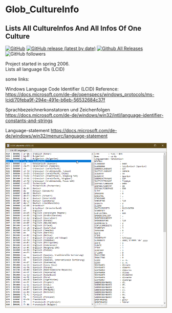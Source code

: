 # Glob_CultureInfo  
## Lists All CultureInfos And All Infos Of One Culture  

[![GitHub](https://img.shields.io/github/license/OlimilO1402/Glob_CultureInfo?style=plastic)](https://github.com/OlimilO1402/Glob_CultureInfo/blob/main/LICENSE)
[![GitHub release (latest by date)](https://img.shields.io/github/v/release/OlimilO1402/Glob_CultureInfo?style=plastic)](https://github.com/OlimilO1402/Glob_CultureInfo/releases/latest)
[![Github All Releases](https://img.shields.io/github/downloads/OlimilO1402/Glob_CultureInfo/total.svg)](https://github.com/OlimilO1402/Glob_CultureInfo/releases/download/v2023.3.12/LCIDCultureInfo_v2023.3.12.zip)
![GitHub followers](https://img.shields.io/github/followers/OlimilO1402?style=social)

Project started in spring 2006.  
Lists all language IDs (LCID)  

some links:  

Windows Language Code Identifier (LCID) Reference: 
https://docs.microsoft.com/de-de/openspecs/windows_protocols/ms-lcid/70feba9f-294e-491e-b6eb-56532684c37f

Sprachbezeichnerkonstatoren und Zeichenfolgen
https://docs.microsoft.com/de-de/windows/win32/intl/language-identifier-constants-and-strings

Language-statement
https://docs.microsoft.com/de-de/windows/win32/menurc/language-statement

![LCIDCultureInfo Image](Resources/LCIDCultureInfo.png "LCIDCultureInfo Image")
